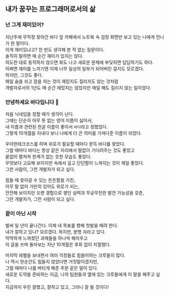 ## 내가 꿈꾸는 프로그래머로서의 삶

### 넌 그게 재미있어?
지난주에 무작정 찾아간 바다 앞 카페에서 노트북 속 검정 화면만 보고 있는 나에게 언니가 한 말이다.  
이게 재미있냐고? 한 번도 생각해 본 적 없는 질문이다.  
솔직히 말하면 매 순간 재미가 있지는 않다.  
의도한 대로 동작하지 않으면 화도 나고 새로운 문제에 부딪히면 답답하기도 하다.  
어쩌면 재미를 느끼기엔 이제 너무 일상의 일부가 되어버린 걸지도 모르겠다.  
하지만, 그것도 좋다.  
매일 숨을 쉬고 잠을 자는 것이 재밌지도 질리지도 않는 것처럼  
개발자로서의 1년도 매 순간 재밌지는 않았지만 매일 해도 질리지 않는 일이었다.

### 안녕하세요 바다입니다 🌊
처음 닉네임을 정할 때가 생각이 난다.  
그때는 단순히 아무 뜻 없는 영어 이름이 싫어서,  
내 이름과 관련된 한글 이름이 좋아서 `바다`라고 정했었다.  
그렇게 10개월을 지내다 보니 나에게 더 큰 의미를 가져다준 이름이 되었다.

우아한테크코스를 하며 위로가 필요할 때마다 문득 바다를 찾았다.  
그럴 때마다 바다는 항상 같은 자리에서 말없이 기다려주는 것도 좋았고  
끝없이 펼쳐져 한계가 없는 듯한 모습도 좋았다.  
무엇보다 고요해 보이지만 속에서 깊고 단단함이 느껴지는 것이 제일 좋았다.  
그런 사람이, 그런 개발자가 되고 싶다.

힘들 때 찾아갈 수 있는 든든함을 가진,  
아무 말 없이 가만히 있어도 위로가 되는,  
잔잔해 보이지만 오랜 경험으로 쌓인 실력과 무궁무진한 발전 가능성을 갖춘,  
그런 개발자가, 그런 사람이 되고 싶다.

### 끝이 아닌 시작
벌써 일 년이 끝나간다. 이제 내 목표를 향해 첫발을 떼려 한다.  
내가 잘하고 있나? 모르겠다. 하지만, 분명 자라고 있다.  
막막하게 느껴졌던 과제들을 하나씩 해치우고  
이 글을 쓰며 돌아보는 지난 10개월은 후회 없이 치열했다.

마지막 레벨을 보내면서 여러 걱정들로 힘들어하는 크루들이 많다.  
나 역시 한순간도 힘들지 않았다면 거짓말이겠지만,  
그럴 때마다 나를 버티게 해준 주문 같은 말이 있다.  
새로운 도약을 준비하는 지금, 나의 팀원들과 옆에 있는 크루들에게 이 말을 해주고 싶다.  
지금까지 우린 잘했고, 잘하고 있고, 그러니 잘 될 것이다!
